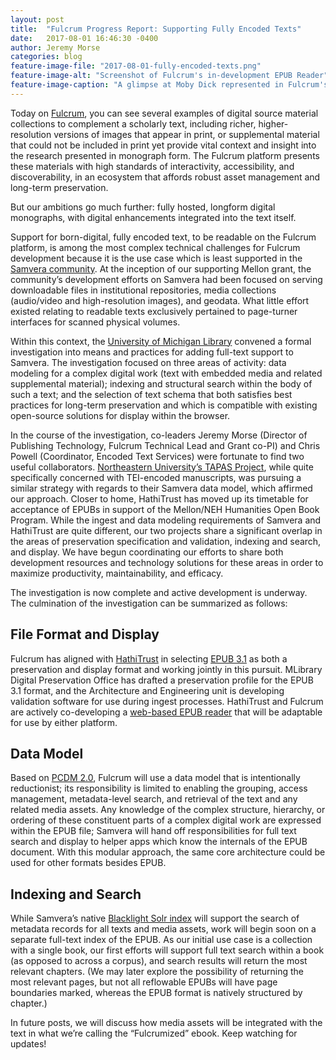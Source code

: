 ```yaml
---
layout: post
title:  "Fulcrum Progress Report: Supporting Fully Encoded Texts"
date:   2017-08-01 16:46:30 -0400
author: Jeremy Morse
categories: blog
feature-image-file: "2017-08-01-fully-encoded-texts.png"
feature-image-alt: "Screenshot of Fulcrum's in-development EPUB Reader"
feature-image-caption: "A glimpse at Moby Dick represented in Fulcrum's EPUB Reader."
---
```

Today on [Fulcrum](https://www.fulcrum.org), you can see several examples of digital source material collections to complement a scholarly text, including richer, higher-resolution versions of images that appear in print, or supplemental material that could not be included in print yet provide vital context and insight into the research presented in monograph form.  The Fulcrum platform presents these materials with high standards of interactivity, accessibility, and discoverability, in an ecosystem that affords robust asset management and long-term preservation.

But our ambitions go much further: fully hosted, longform digital monographs, with digital enhancements integrated into the text itself.

Support for born-digital, fully encoded text, to be readable on the Fulcrum platform, is among the most complex technical challenges for Fulcrum development because it is the use case which is least supported in the [Samvera community](https://www.samvera.org). At the inception of our supporting Mellon grant, the community’s development efforts on Samvera had been focused on serving downloadable files in institutional repositories, media collections (audio/video and high-resolution images), and geodata. What little effort existed relating to readable texts exclusively pertained to page-turner interfaces for scanned physical volumes.

Within this context, the [University of Michigan Library](https://www.lib.umich.edu) convened a formal investigation into means and practices for adding full-text support to Samvera. The investigation focused on three areas of activity: data modeling for a complex digital work (text with embedded media and related supplemental material); indexing and structural search within the body of such a text; and the selection of text schema that both satisfies best practices for long-term preservation and which is compatible with existing open-source solutions for display within the browser.

In the course of the investigation, co-leaders Jeremy Morse (Director of Publishing Technology, Fulcrum Technical Lead and Grant co-PI) and Chris Powell (Coordinator, Encoded Text Services) were fortunate to find two useful collaborators. [Northeastern University’s TAPAS Project](http://www.tapasproject.org/), while quite specifically concerned with TEI-encoded manuscripts, was pursuing a similar strategy with regards to their Samvera data model, which affirmed our approach.  Closer to home, HathiTrust has moved up its timetable for acceptance of EPUBs in support of the Mellon/NEH Humanities Open Book Program. While the ingest and data modeling requirements of Samvera and HathiTrust are quite different, our two projects share a significant overlap in the areas of preservation specification and validation, indexing and search, and display. We have begun coordinating our efforts to share both development resources and technology solutions for these areas in order to maximize productivity, maintainability, and efficacy.

The investigation is now complete and active development is underway.  The culmination of the investigation can be summarized as follows:

## File Format and Display
Fulcrum has aligned with [HathiTrust](https://www.hathitrust.org) in selecting [EPUB 3.1](http://www.idpf.org/epub/31/spec/epub-spec.html) as both a preservation and display format and working jointly in this pursuit.  MLibrary Digital Preservation Office has drafted a preservation profile for the EPUB 3.1 format, and the Architecture and Engineering unit is developing validation software for use during ingest processes. HathiTrust and Fulcrum are actively co-developing a [web-based EPUB reader](https://github.com/mlibrary/cozy-sun-bear) that will be adaptable for use by either platform.

## Data Model
Based on [PCDM 2.0](https://github.com/duraspace/pcdm/wiki), Fulcrum will use a data model that is intentionally reductionist; its responsibility is limited to enabling the grouping, access management, metadata-level search, and retrieval of the text and any related media assets. Any knowledge of the complex structure, hierarchy, or ordering of these constituent parts of a complex digital work are expressed within the EPUB file; Samvera will hand off responsibilities for full text search and display to helper apps which know the internals of the EPUB document. With this modular approach, the same core architecture could be used for other formats besides EPUB.

## Indexing and Search
While Samvera’s native [Blacklight Solr index](http://projectblacklight.org/) will support the search of metadata records for all texts and media assets, work will begin soon on a separate full-text index of the EPUB.  As our initial use case is a collection with a single book, our first efforts will support full text search within a book (as opposed to across a corpus), and search results will return the most relevant chapters.  (We may later explore the possibility of returning the most relevant pages, but not all reflowable EPUBs will have page boundaries marked, whereas the EPUB format is natively structured by chapter.)

In future posts, we will discuss how media assets will be integrated with the text in what we’re calling the “Fulcrumized” ebook.  Keep watching for updates!
